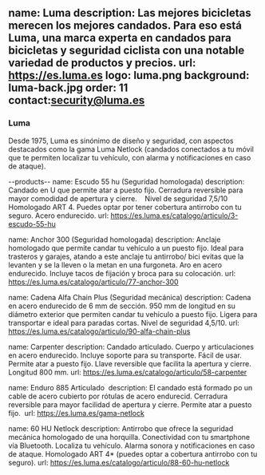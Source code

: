 name: Luma
description: Las mejores bicicletas merecen los mejores candados. Para eso está Luma, una marca experta en candados para bicicletas y seguridad ciclista con una notable variedad de productos y precios. 
url: https://es.luma.es
logo: luma.png
background: luma-back.jpg
order: 11
contact:security@luma.es
----
### Luma

Desde 1975, Luma es sinónimo de diseño y seguridad, con aspectos destacados como la gama Luma Netlock (candados conectados a tu móvil que te permiten localizar tu vehículo, con alarma y notificaciones en caso de ataque). 

--products--
name: Escudo 55 hu (Seguridad homologada)
description: Candado en U que permite atar a puesto fijo. Cerradura reversible para mayor comodidad de apertura y cierre.   
Nivel de seguridad 7,5/10 Homologado ART 4. Puedes optar por tener cobertura antirrobo con tu seguro. Acero endurecido.
url: https://es.luma.es/catalogo/articulo/3-escudo-55-hu

name: Anchor 300 (Seguridad homologada) 
description: Anclaje homologado que permite candar tu vehículo a un puesto fijo. Ideal para trasteros y garajes, atando a este anclaje tu antirrobo/ bici evitas que la levanten y se la lleven o la metan en una furgoneta. Aro en acero endurecido. Incluye tacos de fijación y broca para su colocación.
url: https://es.luma.es/catalogo/articulo/77-anchor-300

name: Cadena Alfa Chain Plus (Seguridad mecánica)
description: Cadena en acero endurecido de 6 mm de sección. 950 mm de longitud en su diámetro exterior que permiten candar tu vehículo a puesto fijo. Ligera para transportar e ideal para paradas cortas. Nivel de seguridad 4,5/10.
url: https://es.luma.es/catalogo/articulo/90-alfa-chain-plus

name: Carpenter 
description: Candado articulado. Cuerpo y articulaciones en acero endurecido. Incluye soporte para su transporte. Fácil de usar. Permite atar a puesto fijo. Llave reversible que facilita la apertura y cierre. Longitud 800 mm.
url: https://es.luma.es/catalogo/articulo/58-carpenter

name: Enduro 885 Articulado 
description: El candado está formado po un cable de acero cubierto por rótulas de acero endurecid. Cerradura reversible para mayor facilidad de apertura y cierre. Permite atar a puesto fijo.  
url: https://es.luma.es/gama-netlock

name: 60 HU Netlock
description: Antirrobo que ofrece la seguridad mecánica homologado de una horquilla. Conectividad con tu smartphone vía Bluetooth. Localiza tu vehículo. Alarma sonora y notificaciones en caso de ataque. Homologado ART 4* (puedes optar a cobertura antirrobo con tu seguro).
url: https://es.luma.es/catalogo/articulo/88-60-hu-netlock


